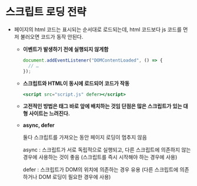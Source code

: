 # 스크립트 로딩 전략

- 페이지의 html 코드는 표시되는 순서대로 로드되는데, html 코드보다 js 코드를 먼저 불러오면 코드가 동작 안된다.

  - **이벤트가 발생하기 전에 실행되지 않게함**
    ```jsx
    document.addEventListener("DOMContentLoaded", () => {
      // …
    });
    ```
  - **스크립트와 HTML이 동시에 로드되어 코드가 작동**
    ```jsx
    <script src="script.js" defer></script>
    ```
  - **고전적인 방법은 </body> 태그 바로 앞에 배치하는 것임 단점은 많은 스크립트가 있는 대형 사이트는 느려진다.**
  - **async, defer**

    둘다 스크립트를 가져오는 동안 페이지 로딩이 멈추지 않음

    async : 스크립트가 서로 독립적으로 실행되고, 다른 스크립트에 의존하지 않는 경우에 사용하는 것이 좋음 (스크립트를 즉시 시작해야 하는 경우에 사용)

    defer : 스크립트가 DOM의 위치에 의존하는 경우 유용 (다른 스크립트에 의존하거나 DOM 로딩이 필요한 경우에 사용)
